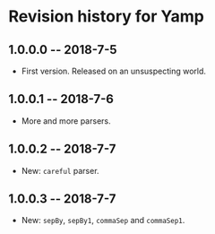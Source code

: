 # Revision history for Yamp

## 1.0.0.0  -- 2018-7-5

* First version. Released on an unsuspecting world.

## 1.0.0.1  -- 2018-7-6

* More and more parsers.

## 1.0.0.2  -- 2018-7-7

* New: `careful` parser.

## 1.0.0.3  -- 2018-7-7

* New: `sepBy`, `sepBy1`, `commaSep` and `commaSep1`.
